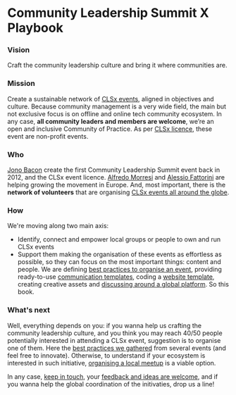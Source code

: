 # Community Leadership Summit X Playbook

### Vision

Craft the community leadership culture and bring it where communities are.

### Mission

Create a sustainable network of [CLSx events](http://www.communityleadershipsummit.com/clsx/license/), aligned in objectives and culture. Because community management is a very wide field, the main but not exclusive focus is on offline and online tech community ecosystem. In any case, **all community leaders and members are welcome**, we’re an open and inclusive Community of Practice. As per [CLSx licence](http://www.communityleadershipsummit.com/clsx/license/), these event are non-profit events.

### Who

[Jono Bacon](http://www.jonobacon.org/) create the first Community Leadership Summit event back in 2012, and the CLSx event licence. [Alfredo Morresi](http://www.rainbowbreeze.it/) and [Alessio Fattorini](https://it.linkedin.com/in/alefattorini) are helping growing the movement in Europe. And, most important, there is the **network of volunteers** that are organising [CLSx events all around the globe](/past-clsx-events.md).

### How

We're moving along two main axis:

* Identify, connect and empower local groups or people to own and run CLSx events
* Support them making the organisation of these events as effortless as possible, so they can focus on the most important things: content and people. We are defining [best practices to organise an event](clsx-in-a-box.md), providing ready-to-use [communication templates](/comms-template.md), coding a [website template](/site-template.md), creating creative assets and [discussing around a global platform](/slack-rules.md). So this book.

### What's next

Well, everything depends on you: if you wanna help us crafting the community leadership culture, and you think you may reach 40/50 people potentially interested in attending a CLSx event, suggestion is to organise one of them. Here the [best practices we gathered](/clsx-in-a-box.md) from several events \(and feel free to innovate\). Otherwise, to understand if your ecosystem is interested in such initiative, [organising a local meetup](/meetup.md) is a viable option.

In any case, [keep in touch](slack_or_forum), your [feedback and ideas are welcome](contact_us), and if you wanna help the global coordination of the initivaties, drop us a line!

